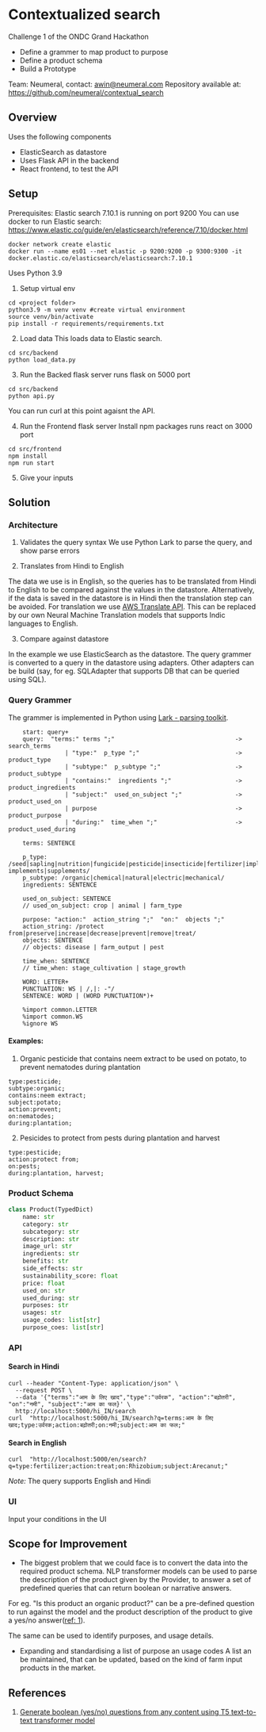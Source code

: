 # Contextualized search

Challenge 1 of the ONDC Grand Hackathon

- Define a grammer to map product to purpose
- Define a product schema
- Build a Prototype

Team: Neumeral, contact: awin@neumeral.com
Repository available at: https://github.com/neumeral/contextual_search

## Overview

Uses the following components

- ElasticSearch as datastore
- Uses Flask API in the backend
- React frontend, to test the API

## Setup

Prerequisites: Elastic search 7.10.1 is running on port 9200
You can use docker to run Elastic search:
https://www.elastic.co/guide/en/elasticsearch/reference/7.10/docker.html

```
docker network create elastic
docker run --name es01 --net elastic -p 9200:9200 -p 9300:9300 -it docker.elastic.co/elasticsearch/elasticsearch:7.10.1
```

Uses Python 3.9

1. Setup virtual env

```
cd <project folder>
python3.9 -m venv venv #create virtual environment
source venv/bin/activate
pip install -r requirements/requirements.txt
```

2. Load data
   This loads data to Elastic search.

```
cd src/backend
python load_data.py
```

3. Run the Backed flask server
   runs flask on 5000 port

```
cd src/backend
python api.py
```

You can run curl at this point agaisnt the API.

4. Run the Frontend flask server
   Install npm packages
   runs react on 3000 port

```
cd src/frontend
npm install
npm run start
```

5. Give your inputs

## Solution

### Architecture

1. Validates the query syntax
   We use Python Lark to parse the query, and show parse errors

2. Translates from Hindi to English

The data we use is in English, so the queries has to be translated from Hindi to English to be compared against the values in the datastore. Alternatively, if the data is saved in the datastore is in Hindi then the translation step can be avoided. For translation we use [AWS Translate API](https://aws.amazon.com/translate/). This can be replaced by our own Neural Machine Translation models that supports Indic languages to English.

3. Compare against datastore

In the example we use ElasticSearch as the datastore. The query grammer is converted to a query in the datastore using adapters. Other adapters can be build (say, for eg. SQLAdapter that supports DB that can be queried using SQL).

### Query Grammer

The grammer is implemented in Python using [Lark - parsing toolkit](https://github.com/lark-parser/lark).

```
    start: query+
    query:  "terms:" terms ";"                                  -> search_terms
                | "type:"  p_type ";"                           -> product_type
                | "subtype:"  p_subtype ";"                     -> product_subtype
                | "contains:"  ingredients ";"                  -> product_ingredients
                | "subject:"  used_on_subject ";"               -> product_used_on
                | purpose                                       -> product_purpose
                | "during:"  time_when ";"                      -> product_used_during

    terms: SENTENCE

    p_type: /seed|sapling|nutrition|fungicide|pesticide|insecticide|fertilizer|implement|machinery|feed|agri-implements|supplements/
    p_subtype: /organic|chemical|natural|electric|mechanical/
    ingredients: SENTENCE

    used_on_subject: SENTENCE
    // used_on_subject: crop | animal | farm_type

    purpose: "action:"  action_string ";"  "on:"  objects ";"
    action_string: /protect from|preserve|increase|decrease|prevent|remove|treat/
    objects: SENTENCE
    // objects: disease | farm_output | pest

    time_when: SENTENCE
    // time_when: stage_cultivation | stage_growth

    WORD: LETTER+
    PUNCTUATION: WS | /,|: -"/
    SENTENCE: WORD | (WORD PUNCTUATION*)+

    %import common.LETTER
    %import common.WS
    %ignore WS
```

#### Examples:

1. Organic pesticide that contains neem extract to be used on potato, to prevent nematodes during plantation

```
type:pesticide;
subtype:organic;
contains:neem extract;
subject:potato;
action:prevent;
on:nematodes;
during:plantation;
```

2. Pesicides to protect from pests during plantation and harvest

```
type:pesticide;
action:protect from;
on:pests;
during:plantation, harvest;
```

### Product Schema

```python
class Product(TypedDict)
    name: str
    category: str
    subcategory: str
    description: str
    image_url: str
    ingredients: str
    benefits: str
    side_effects: str
    sustainability_score: float
    price: float
    used_on: str
    used_during: str
    purposes: str
    usages: str
    usage_codes: list[str]
    purpose_coes: list[str]
```

### API

#### Search in Hindi

```
curl --header "Content-Type: application/json" \
  --request POST \
  --data '{"terms":"आम के लिए खाद","type":"उर्वरक", "action":"बढ़ोतरी", "on":"नमी", "subject":"आम का फल}' \
  http://localhost:5000/hi_IN/search
curl  "http://localhost:5000/hi_IN/search?q=terms:आम के लिए खाद;type:उर्वरक;action:बढ़ोतरी;on:नमी;subject:आम का फल;"
```

#### Search in English

```
curl  "http://localhost:5000/en/search?q=type:fertilizer;action:treat;on:Rhizobium;subject:Arecanut;"
```

_Note:_ The query supports English and Hindi

### UI

Input your conditions in the UI

## Scope for Improvement

- The biggest problem that we could face is to convert the data into the required product schema. NLP transformer models can be used to parse the description of the product given by the Provider, to answer a set of predefined queries that can return boolean or narrative answers.

For eg. "Is this product an organic product?" can be a pre-defined question to run against the model and the product description of the product to give a yes/no answer([ref: 1](#references)).

The same can be used to identify purposes, and usage details.

- Expanding and standardising a list of purpose an usage codes
  A list an be maintained, that can be updated, based on the kind of farm input products in the market.

## References

1. [Generate boolean (yes/no) questions from any content using T5 text-to-text transformer model](https://towardsdatascience.com/generating-boolean-yes-no-questions-from-any-content-using-t5-text-to-text-transformer-model-69f2744aff44)
